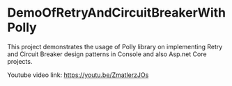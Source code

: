 # DemoOfRetryAndCircuitBreakerWithPolly
This project demonstrates the usage of Polly library on implementing Retry and Circuit Breaker design patterns in Console and also Asp.net Core projects.

Youtube video link: https://youtu.be/ZmatlerzJOs